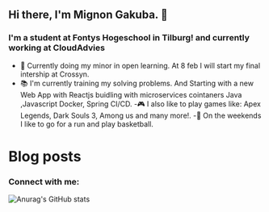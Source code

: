## Hi there, I'm Mignon Gakuba. 👋 

### I'm a student at Fontys Hogeschool in Tilburg! and currently working at CloudAdvies

  - 🏫 Currently doing my minor in open learning.  At 8 feb  I will start my final intership at Crossyn.
  - 📚 I'm currently training my solving problems. And Starting with a new Web App with Reactjs buidling with microservices cointaners Java ,Javascript Docker, Spring CI/CD.
  -🎮 I also like to play games like: Apex Legends, Dark Souls 3, Among us and many more!.
  -🌲 On the weekends I like to go for a run and play basketball.



# Blog posts


### Connect with me:

![Anurag's GitHub stats](https://github-readme-stats.vercel.app/api?username=anuraghazra&theme=dark&show_icons=true)
